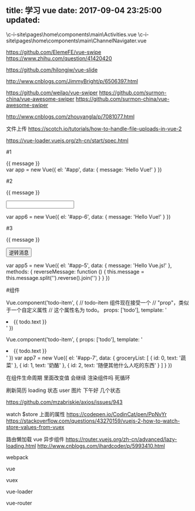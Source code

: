 title: 学习 vue
date: 2017-09-04 23:25:00
updated:
---



\c-i-site\pages\home\components\main\Activities.vue
\c-i-site\pages\home\components\main\ChannelNavigater.vue







https://github.com/ElemeFE/vue-swipe
https://www.zhihu.com/question/41420420

https://github.com/hilongjw/vue-slide

http://www.cnblogs.com/JimmyBright/p/6506397.html


https://github.com/weilao/vue-swiper
https://github.com/surmon-china/vue-awesome-swiper
https://github.com/surmon-china/vue-awesome-swiper


http://www.cnblogs.com/zhouyangla/p/7081077.html




文件上传
https://scotch.io/tutorials/how-to-handle-file-uploads-in-vue-2


https://vue-loader.vuejs.org/zh-cn/start/spec.html


#1

<div id="app">
  {{ message }}
</div>
var app = new Vue({
  el: '#app',
  data: {
    message: 'Hello Vue!'
  }
})


#2

<div id="app-6">
  <p>{{ message }}</p>
  <input v-model="message">
</div>

var app6 = new Vue({
  el: '#app-6',
  data: {
    message: 'Hello Vue!'
  }
})






#3
<div id="app-5">
  <p>{{ message }}</p>
  <button v-on:click="reverseMessage">逆转消息</button>
</div>

var app5 = new Vue({
  el: '#app-5',
  data: {
    message: 'Hello Vue.js!'
  },
  methods: {
    reverseMessage: function () {
      this.message = this.message.split('').reverse().join('')
    }
  }
})





#组件

Vue.component('todo-item', {
  // todo-item 组件现在接受一个
  // "prop"，类似于一个自定义属性
  // 这个属性名为 todo。
  props: ['todo'],
  template: '<li>{{ todo.text }}</li>'
})


<div id="app-7">
  <ol>
    <!--
      现在我们为每个 todo-item 提供 todo 对象
      todo 对象是变量，即其内容可以是动态的。
      我们也需要为每个组件提供一个“key”，晚些时候我们会做个解释。
    -->
    <todo-item
      v-for="item in groceryList"
      v-bind:todo="item"
      v-bind:key="item.id">
    </todo-item>
  </ol>
</div>


Vue.component('todo-item', {
  props: ['todo'],
  template: '<li>{{ todo.text }}</li>'
})
var app7 = new Vue({
  el: '#app-7',
  data: {
    groceryList: [
      { id: 0, text: '蔬菜' },
      { id: 1, text: '奶酪' },
      { id: 2, text: '随便其他什么人吃的东西' }
    ]
  }
})



在组件生命周期 里面改变值 会继续 渲染组件吗 死循环











刷新简历 loading 状态
user 图片
下午好 几个状态


https://github.com/mzabriskie/axios/issues/943



watch $store 上面的属性
https://codepen.io/CodinCat/pen/PpNvYr
https://stackoverflow.com/questions/43270159/vuejs-2-how-to-watch-store-values-from-vuex




路由懒加载 vue 异步组件 https://router.vuejs.org/zh-cn/advanced/lazy-loading.html
http://www.cnblogs.com/ihardcoder/p/5993410.html





webpack


vue

vuex

vue-loader

vue-router




























